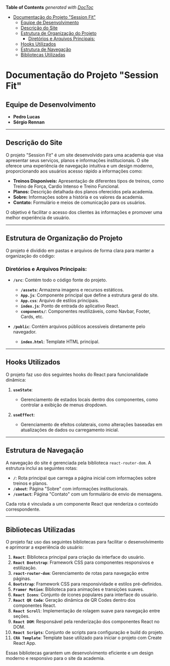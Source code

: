 <!-- START doctoc generated TOC please keep comment here to allow auto update -->
<!-- DON'T EDIT THIS SECTION, INSTEAD RE-RUN doctoc TO UPDATE -->
**Table of Contents**  *generated with [DocToc](https://github.com/thlorenz/doctoc)*

- [Documentação do Projeto "Session Fit"](#documenta%C3%A7%C3%A3o-do-projeto-session-fit)
  - [Equipe de Desenvolvimento](#equipe-de-desenvolvimento)
  - [Descrição do Site](#descri%C3%A7%C3%A3o-do-site)
  - [Estrutura de Organização do Projeto](#estrutura-de-organiza%C3%A7%C3%A3o-do-projeto)
    - [Diretórios e Arquivos Principais:](#diret%C3%B3rios-e-arquivos-principais)
  - [Hooks Utilizados](#hooks-utilizados)
  - [Estrutura de Navegação](#estrutura-de-navega%C3%A7%C3%A3o)
  - [Bibliotecas Utilizadas](#bibliotecas-utilizadas)

<!-- END doctoc generated TOC please keep comment here to allow auto update -->

# Documentação do Projeto "Session Fit"

## Equipe de Desenvolvimento
- **Pedro Lucas**
- **Sérgio Rennan**

---

## Descrição do Site

O projeto "Session Fit" é um site desenvolvido para uma academia que visa apresentar seus serviços, planos e informações institucionais. O site oferece uma experiência de navegação intuitiva e um design moderno, proporcionando aos usuários acesso rápido a informações como:

- **Treinos Disponíveis:** Apresentação de diferentes tipos de treinos, como Treino de Força, Cardio Intenso e Treino Funcional.
- **Planos:** Descrição detalhada dos planos oferecidos pela academia.
- **Sobre:** Informações sobre a história e os valores da academia.
- **Contato:** Formulário e meios de comunicação para os usuários.

O objetivo é facilitar o acesso dos clientes às informações e promover uma melhor experiência de usuário.

---

## Estrutura de Organização do Projeto

O projeto é dividido em pastas e arquivos de forma clara para manter a organização do código:

### Diretórios e Arquivos Principais:

- **`/src`**: Contém todo o código fonte do projeto.
  - **`/assets`**: Armazena imagens e recursos estáticos.
  - **`App.js`**: Componente principal que define a estrutura geral do site.
  - **`App.css`**: Arquivo de estilos principais.
  - **`index.js`**: Ponto de entrada do aplicativo React.
  - **`components/`**: Componentes reutilizáveis, como Navbar, Footer, Cards, etc.

- **`/public`**: Contém arquivos públicos acessíveis diretamente pelo navegador.
  - **`index.html`**: Template HTML principal.

---

## Hooks Utilizados

O projeto faz uso dos seguintes hooks do React para funcionalidade dinâmica:

1. **`useState`**:
   - Gerenciamento de estados locais dentro dos componentes, como controlar a exibição de menus dropdown.

2. **`useEffect`**:
   - Gerenciamento de efeitos colaterais, como alterações baseadas em atualizações de dados ou carregamento inicial.

---

## Estrutura de Navegação

A navegação do site é gerenciada pela biblioteca `react-router-dom`. A estrutura inclui as seguintes rotas:

- **`/`**: Rota principal que carrega a página inicial com informações sobre treinos e planos.
- **`/about`**: Página "Sobre" com informações institucionais.
- **`/contact`**: Página "Contato" com um formulário de envio de mensagens.

Cada rota é vinculada a um componente React que renderiza o conteúdo correspondente.

---

## Bibliotecas Utilizadas

O projeto faz uso das seguintes bibliotecas para facilitar o desenvolvimento e aprimorar a experiência do usuário:

1. **`React`**: Biblioteca principal para criação da interface do usuário.
2. **`React Bootstrap`**: Framework CSS para componentes responsivos e estilização.
3. **`react-router-dom`**: Gerenciamento de rotas para navegação entre páginas.
4. **`Bootstrap`**: Framework CSS para responsividade e estilos pré-definidos.
5. **`Framer Motion`**: Biblioteca para animações e transições suaves.
6. **`React Icons`**: Conjunto de ícones populares para interface do usuário.
7. **`React QR Code`**: Geração dinâmica de QR Codes dentro dos componentes React.
8. **`React Scroll`**: Implementação de rolagem suave para navegação entre seções.
9. **`React DOM`**: Responsável pela renderização dos componentes React no DOM.
10. **`React Scripts`**: Conjunto de scripts para configuração e build do projeto.
11. **`CRA Template`**: Template base utilizado para iniciar o projeto com Create React App.

Essas bibliotecas garantem um desenvolvimento eficiente e um design moderno e responsivo para o site da academia.



